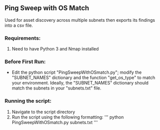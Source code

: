 ## Ping Sweep with OS Match
Used for asset discovery across multiple subnets then exports its findings into a csv file.

### Requirements:
1. Need to have Python 3 and Nmap installed

### Before First Run:
- Edit the python script "PingSweepWithOSmatch.py"; modify the "SUBNET_NAMES" dictionary and the function "get_os_type" to match your environment. Ideally, the "SUBNET_NAMES" dictionary should match the subnets in your "subnets.txt" file.

### Running the script:
1. Navigate to the script directory
2. Run the script using the following formatting:
'''
python PingSweepWithOSmatch.py subnets.txt
'''